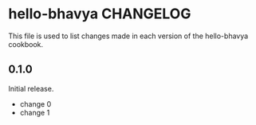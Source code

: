 # hello-bhavya CHANGELOG

This file is used to list changes made in each version of the hello-bhavya cookbook.

## 0.1.0

Initial release.

- change 0
- change 1
